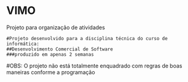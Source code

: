 # VIMO
Projeto para organização de atividades

```
#Projeto desenvolvido para a disciplina técnica do curso de informática:
##Desenvolvimento Comercial de Software
###produzido em apenas 2 semanas
```
#OBS: O projeto não está totalmente enquadrado com regras de boas maneiras conforme a programação


